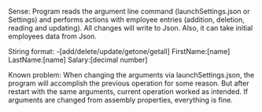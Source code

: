 Sense:
Program reads the argument line command (launchSettings.json or Settings) and performs actions with employee entries (addition, deletion, reading and updating).
All changes will write to Json. Also, it can take initial employees data from Json.

Stiring format:
-[add/delete/update/getone/getall] FirstName:[name] LastName:[name] Salary:[decimal number]

Known problem:
When changing the arguments via launchSettings.json, the program will accomplish the previous operation for some reason. But after restart with the same arguments, current operation worked as intended.
If arguments are changed from assembly properties, everything is fine.
